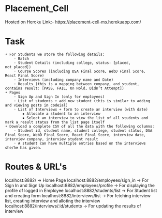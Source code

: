 # Placement_Cell
Hosted on Heroku Link:- https://placement-cell-ms.herokuapp.com/

# Task
    • For Students we store the following details:
        ◦ Batch
        ◦ Student Details (including college, status: [placed, not_placed])
        ◦ Course Scores (including DSA Final Score, WebD Final Score, React Final Score)
        ◦ Interviews (including company name and Date)
        ◦ Results (this is a mapping between company, and student, contains result: [PASS, FAIL, On Hold, Didn’t Attempt])
    • Pages
        ◦ Sign Up and Sign In (only for employees)
        ◦ List of students + add new student (this is similar to adding and viewing posts in codeial)
        ◦ List of Interviews + form to create an interview (with date)
            ▪ Allocate a student to an interview
            ▪ Select an interview to view the list of all students and mark a result status from the list page itself
    • Download a complete CSV of all the data with the following columns:
        ◦ Student id, student name, student college, student status, DSA Final Score, WebD Final Score, React Final Score, interview date, interview company, interview student result
        ◦ A student can have multiple entries based on the interviews she/he has given.

# Routes & URL's
localhost:8882/ -> Home Page
localhost:8882/employees/sign_in -> For Sign In and Sign Up
localhost:8882/employees/profile -> For displaying the profile of logged in Employee
localhost:8882/students/list -> For Student list and creating form
localhost:8882/interviews/list -> For fetching interview list, creating interview and alloting the interview
localhost:8882/interviews/:id/students -> For updating the results of interview
